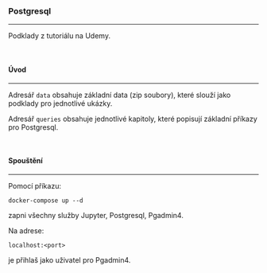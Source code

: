 ### Postgresql

---

Podklady z tutoriálu na Udemy.

<br>

#### Úvod

---

Adresář `data` obsahuje základní data (zip soubory), které slouží jako podklady
pro jednotlivé ukázky.

Adresář `queries` obsahuje jednotlivé kapitoly, které popisují základní
příkazy pro Postgresql.

<br>

#### Spouštění

---

Pomocí příkazu:
```
docker-compose up --d
```
zapni všechny služby Jupyter, Postgresql, Pgadmin4.

Na adrese:
```
localhost:<port>
```
je přihlaš jako uživatel pro Pgadmin4.


